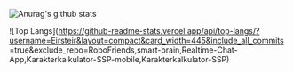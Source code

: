 ![Anurag's github stats](https://github-readme-stats.vercel.app/api?username=eirsteir&show_icons=true&hide=stars&count_private=true)

![Top Langs](https://github-readme-stats.vercel.app/api/top-langs/?username=Eirsteir&layout=compact&card_width=445&include_all_commits =true&exclude_repo=RoboFriends,smart-brain,Realtime-Chat-App,Karakterkalkulator-SSP-mobile,Karakterkalkulator-SSP)


